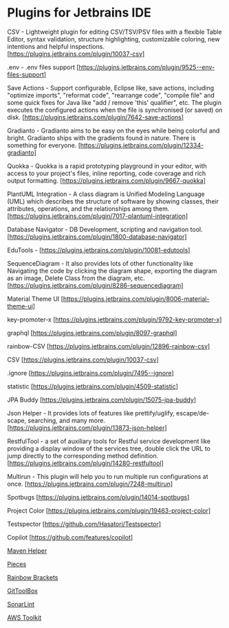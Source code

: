 # Plugins for Jetbrains IDE

CSV - Lightweight plugin for editing CSV/TSV/PSV files with a flexible Table Editor, syntax validation, structure highlighting, customizable coloring, new intentions and helpful inspections.
[https://plugins.jetbrains.com/plugin/10037-csv]

.env - .​env files support
[https://plugins.jetbrains.com/plugin/9525--env-files-support]

Save Actions - Support configurable, Eclipse like, save actions, including "optimize imports", "reformat code", "rearrange code", "compile file" and some quick fixes for Java like "add / remove 'this' qualifier", etc. The plugin executes the configured actions when the file is synchronised (or saved) on disk.
[https://plugins.jetbrains.com/plugin/7642-save-actions]

Gradianto - Gradianto aims to be easy on the eyes while being colorful and bright. Gradianto ships with the gradients found in nature. There is something for everyone.
[https://plugins.jetbrains.com/plugin/12334-gradianto]

Quokka - Quokka is a rapid prototyping playground in your editor, with access to your project's files, inline reporting, code coverage and rich output formatting.
[https://plugins.jetbrains.com/plugin/9667-quokka]

PlantUML Integration - A class diagram is Unified Modeling Language (UML) which describes the structure of software by showing classes, their attributes, operations, and the relationships among them.
[https://plugins.jetbrains.com/plugin/7017-plantuml-integration]

Database Navigator - DB Development, scripting and navigation tool.
[https://plugins.jetbrains.com/plugin/1800-database-navigator]

EduTools -
[https://plugins.jetbrains.com/plugin/10081-edutools]

SequenceDiagram -  It also provides lots of other functionality like Navigating the code by clicking the diagram shape, exporting the diagram as an image, Delete Class from the diagram, etc.
[https://plugins.jetbrains.com/plugin/8286-sequencediagram]

Material Theme UI
[https://plugins.jetbrains.com/plugin/8006-material-theme-ui]

key-promoter-x
[https://plugins.jetbrains.com/plugin/9792-key-promoter-x]

graphql
[https://plugins.jetbrains.com/plugin/8097-graphql]

rainbow-CSV
[https://plugins.jetbrains.com/plugin/12896-rainbow-csv]

CSV
[https://plugins.jetbrains.com/plugin/10037-csv]

.ignore
[https://plugins.jetbrains.com/plugin/7495--ignore]

statistic
[https://plugins.jetbrains.com/plugin/4509-statistic]

JPA Buddy
[https://plugins.jetbrains.com/plugin/15075-jpa-buddy]

Json Helper - It provides lots of features like prettify/uglify, escape/de-scape, searching, and many more.
[https://plugins.jetbrains.com/plugin/13873-json-helper]

RestfulTool - a set of auxiliary tools for Restful service development like providing a display window of the services tree, double click the URL to jump directly to the corresponding method definition.
[https://plugins.jetbrains.com/plugin/14280-restfultool]

Multirun - This plugin will help you to run multiple run configurations at once.
[https://plugins.jetbrains.com/plugin/7248-multirun]

Spotbugs
[https://plugins.jetbrains.com/plugin/14014-spotbugs]

Project Color
[https://plugins.jetbrains.com/plugin/19463-project-color]

Testspector
[https://github.com/Hasatori/Testspector]

Copilot
[https://github.com/features/copilot]

[Maven Helper](https://plugins.jetbrains.com/plugin/7179-maven-helper)

[Pieces](https://plugins.jetbrains.com/plugin/17328-pieces)

[Rainbow Brackets](https://plugins.jetbrains.com/plugin/10080-rainbow-brackets)

[GitToolBox](https://plugins.jetbrains.com/plugin/7499-gittoolbox)

[SonarLint](https://plugins.jetbrains.com/plugin/7973-sonarlint)

[AWS Toolkit](https://plugins.jetbrains.com/plugin/11349-aws-toolkit)
